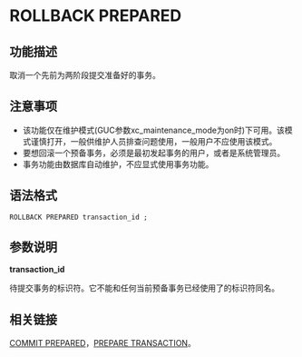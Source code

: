 # ROLLBACK PREPARED

## 功能描述<a name="zh-cn_topic_0283136817_zh-cn_topic_0237122181_zh-cn_topic_0059779108_s4ddd2b1606b742109b4066ee1dee112e"></a>

取消一个先前为两阶段提交准备好的事务。

## 注意事项<a name="zh-cn_topic_0283136817_zh-cn_topic_0237122181_zh-cn_topic_0059779108_sde92c2efb2ed48d4bbaf0f41b971eaaf"></a>

-   该功能仅在维护模式\(GUC参数xc\_maintenance\_mode为on时\)下可用。该模式谨慎打开，一般供维护人员排查问题使用，一般用户不应使用该模式。
-   要想回滚一个预备事务，必须是最初发起事务的用户，或者是系统管理员。
-   事务功能由数据库自动维护，不应显式使用事务功能。

## 语法格式<a name="zh-cn_topic_0283136817_zh-cn_topic_0237122181_zh-cn_topic_0059779108_s8b401cf759b14cafac859d804d24414b"></a>

```
ROLLBACK PREPARED transaction_id ;
```

## 参数说明<a name="zh-cn_topic_0283136817_zh-cn_topic_0237122181_zh-cn_topic_0059779108_scb5b67e1949c4c02ab7624fb4d845685"></a>

**transaction\_id**

待提交事务的标识符。它不能和任何当前预备事务已经使用了的标识符同名。

## 相关链接<a name="zh-cn_topic_0283136817_zh-cn_topic_0237122181_zh-cn_topic_0059779108_s8478ceeac5ca4509817f9fab4c7a138a"></a>

[COMMIT PREPARED](COMMIT-PREPARED.md)，[PREPARE TRANSACTION](PREPARE-TRANSACTION.md)。
